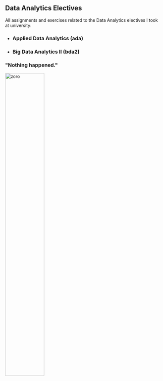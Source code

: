 ## Data Analytics Electives
All assignments and exercises related to the Data Analytics electives I took at university:
* ### Applied Data Analytics (ada)
* ### Big Data Analytics II (bda2)

### "Nothing happened."
<img a href="https://youtu.be/sAtZoIFW2Uw?t=60" src="https://i.ytimg.com/vi/sAtZoIFW2Uw/maxresdefault.jpg"
     alt="zoro"
     width= 50%; />
